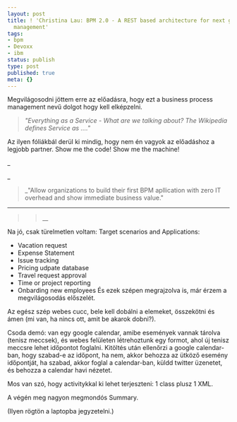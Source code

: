 ```yaml
---
layout: post
title: ! 'Christina Lau: BPM 2.0 - A REST based architecture for next generation workflow
  management'
tags:
- bpm
- Devoxx
- ibm
status: publish
type: post
published: true
meta: {}
---
```

Megvilágosodni jöttem erre az előadásra, hogy ezt a business process
management nevű dolgot hogy kell elképzelni.

  

> _"Everything as a Service - What are we talking about? The Wikipedia defines
Service as ...."_

  
Az ilyen fóliákbál derül ki mindig, hogy nem én vagyok az előadáshoz a legjobb
partner. Show me the code! Show me the machine!

_

_

> _"Allow organizations to build their first BPM apllication with zero IT
overhead and show immediate business value."

___

>

>> __

Na jó, csak türelmetlen voltam: Target scenarios and Applications:

  * Vacation request
  * Expense Statement
  * Issue tracking
  * Pricing udpate database
  * Travel request approval
  * Time or project reporting
  * Onbarding new employees
És ezek szépen megrajzolva is, már érzem a megvilágosodás előszelét.

  
Az egész szép webes cucc, bele kell dobálni a elemeket, összekötni és ámen (mi
van, ha nincs ott, amit be akarok dobni?).

  
Csoda demó: van egy google calendar, amibe események vannak tárolva (tenisz
meccsek), és webes felületen létrehoztunk egy formot, ahol új tenisz meccsre
lehet időpontot foglalni. Kitöltés után ellenőrzi a google calendar-ban, hogy
szabad-e az időpont, ha nem, akkor behozza az ütköző esemény időpontját, ha
szabad, akkor foglal a calendar-ban, küldd twitter üzenetet, és behozza a
calendar havi nézetet.

  
Mos van szó, hogy activitykkal ki lehet terjeszteni: 1 class plusz 1 XML.

  
A végén meg nagyon megmondós Summary.

  
(Ilyen rögtön a laptopba jegyzetelni.)

